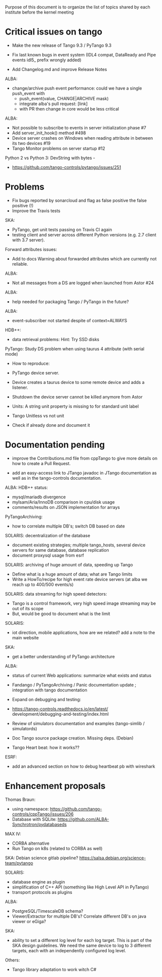 
Purpose of this document is to organize the list of topics shared by each institute before the kernel meeting






Critical issues on tango
========================

- Make the new release of Tango 9.3 / PyTango 9.3

- Fix last known bugs in event system (IDL4 compat, DataReady and Pipe
events idl5_ prefix wrongly added)

- Add Changelog.md and improve Release Notes

ALBA:
- change/archive push event performance: could we have a single push_event with 
  - push_event(value, CHANGE|ARCHIVE mask)
  - integrate alba's pull request: [link]
  - with PR then change in core would be less critical

ALBA:
- Not possible to subscribe to events in server initialization phase #7
- Add server_init_hook() method #498
- Device server crashes on Windows when reading attribute in between its two
devices #19
- Tango Monitor problems on server startup #12

Python 2 vs Python 3: DevString with bytes -
 - https://github.com/tango-controls/pytango/issues/251 

Problems
========

- Fix bugs reported by sonarcloud and flag as false positive the false
positive (!)
- Improve the Travis tests

SKA:
 - PyTango, get unit tests passing on Travis CI again
 - testing client and server across different Python versions (e.g. 2.7
client with 3.7 server).

Forward attributes issues:
 - Add to docs Warning about forwarded attributes which are currently not reliable.
 
ALBA:
 - Not all messages from a DS are logged when launched from Astor #24

ALBA:
 - help needed for packaging Tango / PyTango in the future? 

ALBA:
 - event-subscriber not started despite of context=ALWAYS

HDB++:
 - data retrieval problems: Hint: Try SSD disks


PyTango: Study DS problem when using taurus 4 attribute (with serial mode)
 - How to reproduce:
 - PyTango device server.
 - Device creates a taurus device to some remote device and adds a listener.
 - Shutdown the device server cannot be killed anymore from Astor

 - Units: A string unit property is missing to for standard unit label
  - Tango Unitless vs not unit
  - Check if already done and document it

Documentation pending
=====================

 - improve the Contributions.md file from cppTango to give more details on
how to create a Pull Request.

- add an easy-access link to JTango javadoc in JTango documentation as
well as in the tango-controls documentation.

ALBA: HDB++ status:

 - mysql/mariadb divergence
 - myIsam/Aria/InnoDB comparison in cpu/disk usage
 - comments/results on JSON implementation for arrays

PyTangoArchiving:
 - how to correlate multiple DB's; switch DB based on date

SOLARIS: decentralization of the database 

 - document existing strategies; multiple tango_hosts, several device servers for same database, database replication
 - document proxysql usage from esrf
 
SOLARIS: archiving of huge amount of data, speeding up Tango

 - Define what is a huge amount of data; what are Tango limits
 - Write a HowTo/recipe for high event rate device servers (at alba we reach up to 400/500 events/s)

SOLARIS: data streaming for high speed detectors:

 - Tango is a control framework, very high speed image streaming may be out of its scope
 - But, would be good to document what is the limit
 
SOLARIS:
 - iot direction, mobile applications, how are we related? add a note to the main website
 
SKA:
 - get a better understanding of PyTango architecture

ALBA:
 - status of current Web applications: summarize what exists and status
 - Fandango / PyTangoArchiving / Panic documentation update ;
integration with tango documentation
 - Expand on debugging and testing:
 - https://tango-controls.readthedocs.io/en/latest/
development/debugging-and-testing/index.html
 - Review of simulators documentation and examples (tango-simlib / simulatords)
 - Doc Tango source package creation. Missing deps. (Debian)
 
 - Tango Heart beat: how it works??

ESRF: 
 - add an advanced section on how to debug heartbeat pb with wireshark 

Enhancement proposals
=====================

Thomas Braun: 
 - using namespace: https://github.com/tango-controls/cppTango/issues/206 
 - Database with SQLite: https://github.com/ALBA-Synchrotron/pydatabaseds
 
MAX IV:
- CORBA alternative
- Run Tango on k8s (related to CORBA as well)

SKA:
Debian science gitlab pipeline?
https://salsa.debian.org/science-team/pytango 

SOLARIS:

 - database engine as plugin
 - simplification of C++ API (something like High Level API in PyTango)
 - transport protocols as plugins

ALBA:

- PostgreSQL/TimescaleDB schema?
 - Viewer/Extractor for multiple DB's? Correlate different DB's on java viewer or eGiga?

SKA: 

 - ability to set a different log level for each log target. This is
part of the SKA design guidelines. We need the same device to log
to 3 different targets, each with an independently configured log
level.

Others:

- Tango library adaptation to work witch C#

